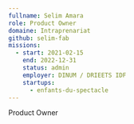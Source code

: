 ```yaml
---
fullname: Selim Amara
role: Product Owner
domaine: Intraprenariat
github: selim-fab
missions:
  - start: 2021-02-15
    end: 2022-12-31
    status: admin
    employer: DINUM / DRIEETS IDF
    startups:
      - enfants-du-spectacle
---
```

Product Owner